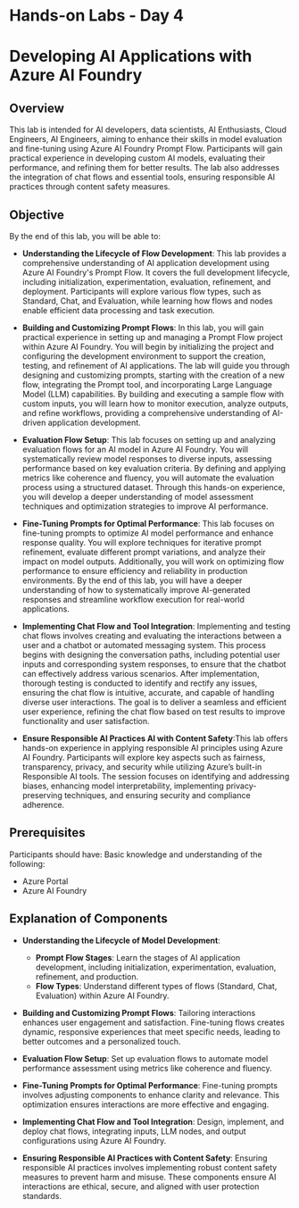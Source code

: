 # Hands-on Labs - Day 4
# Developing AI Applications with Azure AI Foundry

## Overview 

This lab is intended for AI developers, data scientists, AI Enthusiasts, Cloud Engineers, AI Engineers, aiming to enhance their skills in model evaluation and fine-tuning using Azure AI Foundry Prompt Flow. Participants will gain practical experience in developing custom AI models, evaluating their performance, and refining them for better results. The lab also addresses the integration of chat flows and essential tools, ensuring responsible AI practices through content safety measures.

## Objective 

By the end of this lab, you will be able to:

- **Understanding the Lifecycle of Flow Development**: This lab provides a comprehensive understanding of AI application development using Azure AI Foundry's Prompt Flow. It covers the full development lifecycle, including initialization, experimentation, evaluation, refinement, and deployment. Participants will explore various flow types, such as Standard, Chat, and Evaluation, while learning how flows and nodes enable efficient data processing and task execution.

- **Building and Customizing Prompt Flows**: In this lab, you will gain practical experience in setting up and managing a Prompt Flow project within Azure AI Foundry. You will begin by initializing the project and configuring the development environment to support the creation, testing, and refinement of AI applications. The lab will guide you through designing and customizing prompts, starting with the creation of a new flow, integrating the Prompt tool, and incorporating Large Language Model (LLM) capabilities. By building and executing a sample flow with custom inputs, you will learn how to monitor execution, analyze outputs, and refine workflows, providing a comprehensive understanding of AI-driven application development.

- **Evaluation Flow Setup**: This lab focuses on setting up and analyzing evaluation flows for an AI model in Azure AI Foundry. You will systematically review model responses to diverse inputs, assessing performance based on key evaluation criteria. By defining and applying metrics like coherence and fluency, you will automate the evaluation process using a structured dataset. Through this hands-on experience, you will develop a deeper understanding of model assessment techniques and optimization strategies to improve AI performance.

- **Fine-Tuning Prompts for Optimal Performance**: This lab focuses on fine-tuning prompts to optimize AI model performance and enhance response quality. You will explore techniques for iterative prompt refinement, evaluate different prompt variations, and analyze their impact on model outputs. Additionally, you will work on optimizing flow performance to ensure efficiency and reliability in production environments. By the end of this lab, you will have a deeper understanding of how to systematically improve AI-generated responses and streamline workflow execution for real-world applications.

- **Implementing Chat Flow and Tool Integration**: Implementing and testing chat flows involves creating and evaluating the interactions between a user and a chatbot or automated messaging system. This process begins with designing the conversation paths, including potential user inputs and corresponding system responses, to ensure that the chatbot can effectively address various scenarios. After implementation, thorough testing is conducted to identify and rectify any issues, ensuring the chat flow is intuitive, accurate, and capable of handling diverse user interactions. The goal is to deliver a seamless and efficient user experience, refining the chat flow based on test results to improve functionality and user satisfaction.

- **Ensure Responsible AI Practices AI with Content Safety**:This lab offers hands-on experience in applying responsible AI principles using Azure AI Foundry. Participants will explore key aspects such as fairness, transparency, privacy, and security while utilizing Azure’s built-in Responsible AI tools. The session focuses on identifying and addressing biases, enhancing model interpretability, implementing privacy-preserving techniques, and ensuring security and compliance adherence.

## Prerequisites 

Participants should have: 
Basic knowledge and understanding of the following:
 
 - Azure Portal
 - Azure AI Foundry

## Explanation of Components 

- **Understanding the Lifecycle of Model Development**:
   - **Prompt Flow Stages**: Learn the stages of AI application development, including initialization, experimentation, evaluation, refinement, and production.
   - **Flow Types**: Understand different types of flows (Standard, Chat, Evaluation) within Azure AI Foundry.

- **Building and Customizing Prompt Flows**: Tailoring interactions enhances user engagement and satisfaction. Fine-tuning flows creates dynamic, responsive experiences that meet specific needs, leading to better outcomes and a personalized touch.
- **Evaluation Flow Setup**: Set up evaluation flows to automate model performance assessment using metrics like coherence and fluency.
- **Fine-Tuning Prompts for Optimal Performance**: Fine-tuning prompts involves adjusting components to enhance clarity and relevance. This optimization ensures interactions are more effective and engaging.
- **Implementing Chat Flow and Tool Integration**: Design, implement, and deploy chat flows, integrating inputs, LLM nodes, and output configurations using Azure AI Foundry.
- **Ensuring Responsible AI Practices with Content Safety**: Ensuring responsible AI practices involves implementing robust content safety measures to prevent harm and misuse. These components ensure AI interactions are ethical, secure, and aligned with user protection standards.
